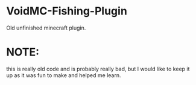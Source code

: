 # VoidMC-Fishing-Plugin
Old unfinished minecraft plugin.

# NOTE:
this is really old code and is probably really bad, but I would like to keep it up as it was fun to make and helped me learn.
